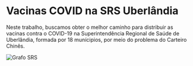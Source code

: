 # Vacinas COVID na SRS Uberlândia

Neste trabalho, buscamos obter o melhor caminho para distribuir as vacinas contra o COVID-19 na Superintendência Regional de Saúde de Uberlândia, formada por 18 munı́cipios, por meio do problema do Carteiro Chinês.

![Grafo SRS](/home/leandrobf/OneDrive/UFUfiles/GBC042-TG/vacinasCovid/assets/SRSGrafo.png  "Grafo representando a Superintendência Regional de Saúde de Uberlândia")

